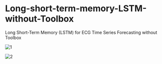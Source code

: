 # Long-short-term-memory-LSTM-without-Toolbox
Long Short-Term Memory (LSTM) for  ECG Time Series Forecasting without Toolbox




![1](https://github.com/Yousef-Sharafi/Long-short-term-memory-LSTM-without-Toolbox/assets/142591174/edb6b882-825a-4395-acb7-ff9d21a1e0f5)




![2](https://github.com/Yousef-Sharafi/Long-short-term-memory-LSTM-without-Toolbox/assets/142591174/6cd2a558-bec0-4c09-9085-397da5665775)

